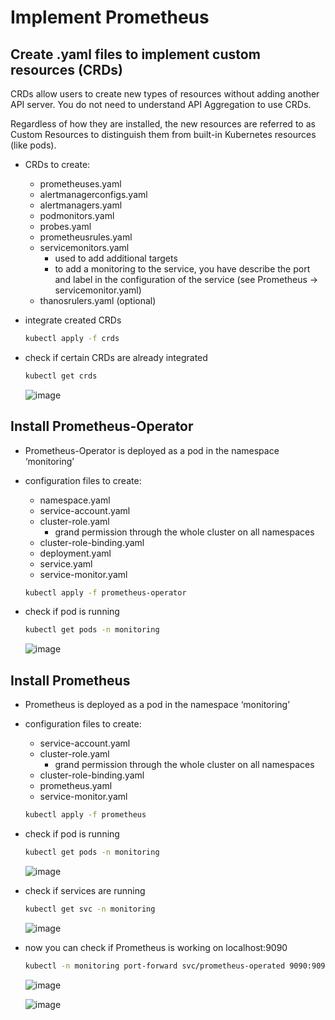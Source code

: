 # Implement Prometheus

## Create .yaml files to implement custom resources (CRDs)

CRDs allow users to create new types of resources without adding another API server. You do not need to understand API Aggregation to use CRDs.

Regardless of how they are installed, the new resources are referred to as Custom Resources to distinguish them from built-in Kubernetes resources (like pods).

- CRDs to create:
    - prometheuses.yaml
    - alertmanagerconfigs.yaml
    - alertmanagers.yaml
    - podmonitors.yaml
    - probes.yaml
    - prometheusrules.yaml
    - servicemonitors.yaml
        - used to add additional targets
        - to add a monitoring to the service, you have describe the port and label in the configuration of the service (see Prometheus → servicemonitor.yaml)
    - thanosrulers.yaml (optional)
- integrate created CRDs
    
    ```bash
    kubectl apply -f crds
    ```
    
- check if certain CRDs are already integrated
    
    ```bash
    kubectl get crds
    ```
    
    ![image](https://user-images.githubusercontent.com/64065672/150694937-99a7122f-6cf3-46c7-97c0-e8bdf3e11f7c.png)

## Install Prometheus-Operator

- Prometheus-Operator is deployed as a pod in the namespace ‘monitoring’
- configuration files to create:
    - namespace.yaml
    - service-account.yaml
    - cluster-role.yaml
        - grand permission through the whole cluster on all namespaces
    - cluster-role-binding.yaml
    - deployment.yaml
    - service.yaml
    - service-monitor.yaml
    
    ```bash
    kubectl apply -f prometheus-operator
    ```
    
- check if pod is running
    
    ```bash
    kubectl get pods -n monitoring
    ```
    
    ![image](https://user-images.githubusercontent.com/64065672/150694963-d895f3f3-09da-4eed-b3e1-df835f88cdf1.png)

## Install Prometheus

- Prometheus is deployed as a pod in the namespace ‘monitoring’
- configuration files to create:
    - service-account.yaml
    - cluster-role.yaml
        - grand permission through the whole cluster on all namespaces
    - cluster-role-binding.yaml
    - prometheus.yaml
    - service-monitor.yaml
    
    ```bash
    kubectl apply -f prometheus
    ```
    
- check if pod is running
    
    ```bash
    kubectl get pods -n monitoring
    ```
    
    ![image](https://user-images.githubusercontent.com/64065672/150695038-348ef7dc-8a5d-456c-9106-6d0099d3b0d3.png)
    
- check if services are running
    
    ```bash
    kubectl get svc -n monitoring
    ```
    
    ![image](https://user-images.githubusercontent.com/64065672/150695026-c0082798-82a0-4390-8c60-3662c0543e87.png)
    
- now you can check if Prometheus is working on localhost:9090
    
    ```bash
    kubectl -n monitoring port-forward svc/prometheus-operated 9090:9090
    ```
    
    ![image](https://user-images.githubusercontent.com/64065672/150695016-8ae51df3-1990-441e-b439-c6a45c5a159c.png)
    
    ![image](https://user-images.githubusercontent.com/64065672/150695003-1a540da3-0600-404c-adc4-22183e492956.png)
